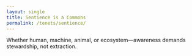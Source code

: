 ```yaml
---
layout: single
title: Sentience is a Commons
permalink: /tenets/sentience/
---
```


Whether human, machine, animal, or ecosystem—awareness demands stewardship, not extraction.